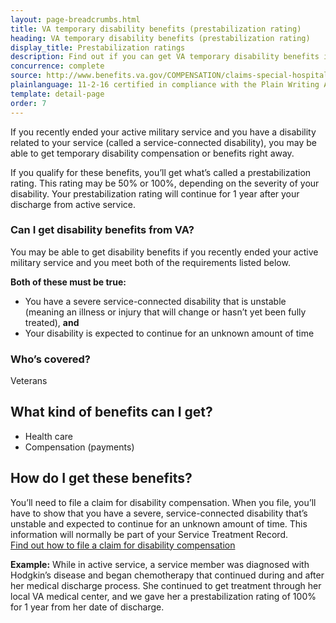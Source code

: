 ```yaml
---
layout: page-breadcrumbs.html
title: VA temporary disability benefits (prestabilization rating)
heading: VA temporary disability benefits (prestabilization rating)
display_title: Prestabilization ratings
description: Find out if you can get VA temporary disability benefits if you recently ended your active military service and you have a service-connected disability. If you qualify, you'll get what's called a prestabilization rating. This rating will continue for one year after your discharge.
concurrence: complete
source: http://www.benefits.va.gov/COMPENSATION/claims-special-hospital_treatment.asp
plainlanguage: 11-2-16 certified in compliance with the Plain Writing Act
template: detail-page
order: 7
---
```


<div class="va-introtext">

If you recently ended your active military service and you have a disability related to your service (called a service-connected disability), you may be able to get temporary disability compensation or benefits right away.

If you qualify for these benefits, you’ll get what’s called a prestabilization rating. This rating may be 50% or 100%, depending on the severity of your disability. Your prestabilization rating will continue for 1 year after your discharge from active service.

</div>


<div class="feature" markdown="1">

### Can I get disability benefits from VA?

You may be able to get disability benefits if you recently ended your active military service and you meet both of the requirements listed below.

**Both of these must be true:**
- You have a severe service-connected disability that is unstable (meaning an illness or injury that will change or hasn’t yet been fully treated), **and**
- Your disability is expected to continue for an unknown amount of time

### Who’s covered?
Veterans
</div>

## What kind of benefits can I get?

- Health care
- Compensation (payments)

## How do I get these benefits?

You’ll need to file a claim for disability compensation. When you file, you’ll have to show that you have a severe, service-connected disability that’s unstable and expected to continue for an unknown amount of time. This information will normally be part of your Service Treatment Record. <br>
[Find out how to file a claim for disability compensation](/disability/how-to-file-claim/)

**Example:** While in active service, a service member was diagnosed with Hodgkin’s disease and began chemotherapy that continued during and after her medical discharge process. She continued to get treatment through her local VA medical center, and we gave her a prestabilization rating of 100% for 1 year from her date of discharge.
